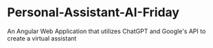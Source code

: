 # Personal-Assistant-AI-Friday
An Angular Web Application that utilizes ChatGPT and Google's API to create a virtual assistant
